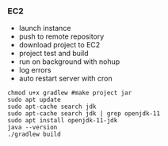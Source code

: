 
### EC2

- launch instance
- push to remote repository
- download project to EC2
- project test and build
- run on background with nohup
- log errors
- auto restart server with cron

```shell
chmod u+x gradlew #make project jar
sudo apt update
sudo apt-cache search jdk
sudo apt-cache search jdk | grep openjdk-11
sudo apt install openjdk-11-jdk
java --version
./gradlew build
```